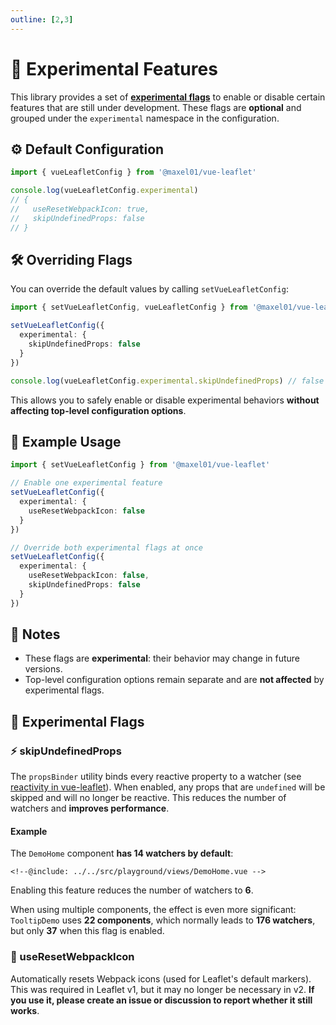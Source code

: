 ```yaml
---
outline: [2,3]
---
```


# 🧪 Experimental Features

This library provides a set of **[experimental flags](#experimental-flags)** to enable or disable certain features that are still under development. These flags are **optional** and grouped under the `experimental` namespace in the configuration.

## ⚙️ Default Configuration

```ts
import { vueLeafletConfig } from '@maxel01/vue-leaflet'

console.log(vueLeafletConfig.experimental)
// {
//   useResetWebpackIcon: true,
//   skipUndefinedProps: false
// }
```

## 🛠️ Overriding Flags

You can override the default values by calling `setVueLeafletConfig`:

```ts
import { setVueLeafletConfig, vueLeafletConfig } from '@maxel01/vue-leaflet'

setVueLeafletConfig({
  experimental: {
    skipUndefinedProps: false
  }
})

console.log(vueLeafletConfig.experimental.skipUndefinedProps) // false
```

This allows you to safely enable or disable experimental behaviors **without affecting top-level configuration options**.

## 🧾 Example Usage

```ts
import { setVueLeafletConfig } from '@maxel01/vue-leaflet'

// Enable one experimental feature
setVueLeafletConfig({
  experimental: {
    useResetWebpackIcon: false
  }
})

// Override both experimental flags at once
setVueLeafletConfig({
  experimental: {
    useResetWebpackIcon: false,
    skipUndefinedProps: false
  }
})
```

## 📝 Notes

* These flags are **experimental**: their behavior may change in future versions.
* Top-level configuration options remain separate and are **not affected** by experimental flags.

## 🚩 Experimental Flags
### ⚡ skipUndefinedProps
The `propsBinder` utility binds every reactive property to a watcher (see [reactivity in vue-leaflet](./reactivity-leaflet)). When enabled, any props that are `undefined` will be skipped and will no longer be reactive. This reduces the number of watchers and **improves performance**.

#### Example
The `DemoHome` component **has 14 watchers by default**:
```vue
<!--@include: ../../src/playground/views/DemoHome.vue -->
```
Enabling this feature reduces the number of watchers to **6**.

When using multiple components, the effect is even more significant: `TooltipDemo` uses **22 components**, which normally leads to **176 watchers**, but only **37** when this flag is enabled.

### 🧱 useResetWebpackIcon

Automatically resets Webpack icons (used for Leaflet's default markers). This was required in Leaflet v1, but it may no longer be necessary in v2. **If you use it, please create an issue or discussion to report whether it still works**.